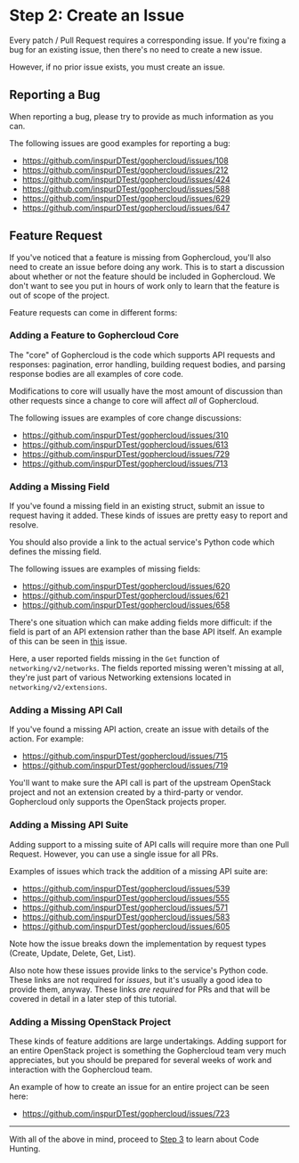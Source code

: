 Step 2: Create an Issue
========================

Every patch / Pull Request requires a corresponding issue. If you're fixing
a bug for an existing issue, then there's no need to create a new issue.

However, if no prior issue exists, you must create an issue.

Reporting a Bug
---------------

When reporting a bug, please try to provide as much information as you
can.

The following issues are good examples for reporting a bug:

* https://github.com/inspurDTest/gophercloud/issues/108
* https://github.com/inspurDTest/gophercloud/issues/212
* https://github.com/inspurDTest/gophercloud/issues/424
* https://github.com/inspurDTest/gophercloud/issues/588
* https://github.com/inspurDTest/gophercloud/issues/629
* https://github.com/inspurDTest/gophercloud/issues/647

Feature Request
---------------

If you've noticed that a feature is missing from Gophercloud, you'll also
need to create an issue before doing any work. This is to start a discussion 
about whether or not the feature should be included in Gophercloud. We don't 
want to see you put in hours of work only to learn that the feature is out of 
scope of the project.

Feature requests can come in different forms:

### Adding a Feature to Gophercloud Core

The "core" of Gophercloud is the code which supports API requests and
responses: pagination, error handling, building request bodies, and parsing
response bodies are all examples of core code.

Modifications to core will usually have the most amount of discussion than
other requests since a change to core will affect _all_ of Gophercloud.

The following issues are examples of core change discussions:

* https://github.com/inspurDTest/gophercloud/issues/310
* https://github.com/inspurDTest/gophercloud/issues/613
* https://github.com/inspurDTest/gophercloud/issues/729
* https://github.com/inspurDTest/gophercloud/issues/713

### Adding a Missing Field

If you've found a missing field in an existing struct, submit an issue to
request having it added. These kinds of issues are pretty easy to report
and resolve.

You should also provide a link to the actual service's Python code which
defines the missing field.

The following issues are examples of missing fields:

* https://github.com/inspurDTest/gophercloud/issues/620
* https://github.com/inspurDTest/gophercloud/issues/621
* https://github.com/inspurDTest/gophercloud/issues/658

There's one situation which can make adding fields more difficult: if the field
is part of an API extension rather than the base API itself. An example of this
can be seen in [this](https://github.com/inspurDTest/gophercloud/issues/749)
issue.

Here, a user reported fields missing in the `Get` function of
`networking/v2/networks`. The fields reported missing weren't missing at all,
they're just part of various Networking extensions located in
`networking/v2/extensions`.

### Adding a Missing API Call

If you've found a missing API action, create an issue with details of
the action. For example:

* https://github.com/inspurDTest/gophercloud/issues/715
* https://github.com/inspurDTest/gophercloud/issues/719

You'll want to make sure the API call is part of the upstream OpenStack project
and not an extension created by a third-party or vendor. Gophercloud only
supports the OpenStack projects proper.

### Adding a Missing API Suite

Adding support to a missing suite of API calls will require more than one Pull
Request. However, you can use a single issue for all PRs.

Examples of issues which track the addition of a missing API suite are:

* https://github.com/inspurDTest/gophercloud/issues/539
* https://github.com/inspurDTest/gophercloud/issues/555
* https://github.com/inspurDTest/gophercloud/issues/571
* https://github.com/inspurDTest/gophercloud/issues/583
* https://github.com/inspurDTest/gophercloud/issues/605

Note how the issue breaks down the implementation by request types (Create,
Update, Delete, Get, List).

Also note how these issues provide links to the service's Python code. These
links are not required for _issues_, but it's usually a good idea to provide
them, anyway. These links _are required_ for PRs and that will be covered in
detail in a later step of this tutorial.

### Adding a Missing OpenStack Project

These kinds of feature additions are large undertakings. Adding support for
an entire OpenStack project is something the Gophercloud team very much
appreciates, but you should be prepared for several weeks of work and
interaction with the Gophercloud team.

An example of how to create an issue for an entire project can be seen
here:

* https://github.com/inspurDTest/gophercloud/issues/723

---

With all of the above in mind, proceed to [Step 3](step-03-code-hunting.md) to
learn about Code Hunting.
